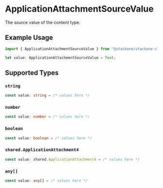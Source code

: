 # ApplicationAttachmentSourceValue

The source value of the content type.

## Example Usage

```typescript
import { ApplicationAttachmentSourceValue } from "@stackone/stackone-client-ts/sdk/models/shared";

let value: ApplicationAttachmentSourceValue = Text;
```

## Supported Types

### `string`

```typescript
const value: string = /* values here */
```

### `number`

```typescript
const value: number = /* values here */
```

### `boolean`

```typescript
const value: boolean = /* values here */
```

### `shared.ApplicationAttachment4`

```typescript
const value: shared.ApplicationAttachment4 = /* values here */
```

### `any[]`

```typescript
const value: any[] = /* values here */
```

